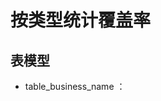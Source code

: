 # 按类型统计覆盖率

## **表模型**
 - table_business_name ：

<!--stackedit_data:
eyJoaXN0b3J5IjpbLTEyNTc0NTk4NDcsMTgyNjU0NTg5Nyw3Mj
UyMzcyNywtMjA4ODc0NjYxMiwtMjIyMTM1MzUsLTE3NTQ1NTE3
NDVdfQ==
-->